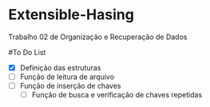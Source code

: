 # Extensible-Hasing
Trabalho 02 de Organização e Recuperação de Dados

#To Do List
- [x] Definição das estruturas
- [ ] Função de leitura de arquivo
- [ ] Função de inserção de chaves
  - [ ] Função de busca e verificação de chaves repetidas
